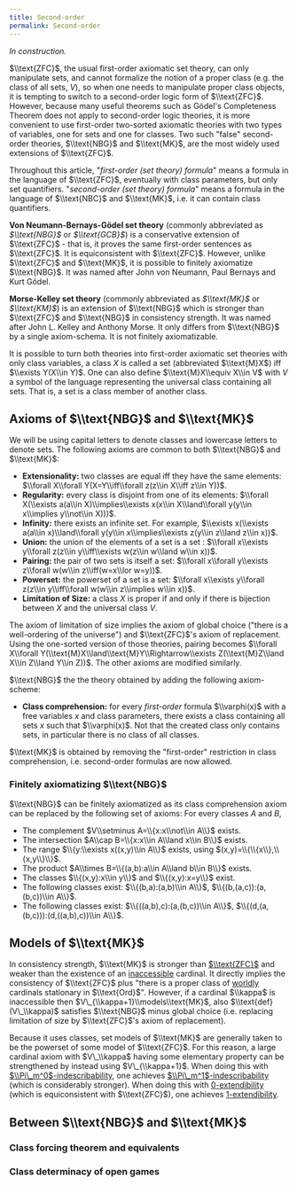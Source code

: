 ```yaml
---
title: Second-order
permalink: Second-order
---
```


*In construction.*

$\\text{ZFC}$, the usual first-order axiomatic set theory, can only manipulate sets, and cannot formalize the notion of a proper class (e.g. the class of all sets, $V$), so when one needs to manipulate proper class objects, it is tempting to switch to a second-order logic form of $\\text{ZFC}$. However, because many useful theorems such as Gödel's Completeness Theorem does not apply to second-order logic theories, it is more convenient to use first-order two-sorted axiomatic theories with two types of variables, one for sets and one for classes. Two such "false" second-order theories, $\\text{NBG}$ and $\\text{MK}$, are the most widely used extensions of $\\text{ZFC}$.

Throughout this article, "*first-order (set theory) formula*" means a formula in the language of $\\text{ZFC}$, eventually with class parameters, but only set quantifiers. "*second-order (set theory) formula*" means a formula in the language of $\\text{NBC}$ and $\\text{MK}$, i.e. it can contain class quantifiers.

**Von Neumann-Bernays-Gödel set theory** (commonly abbreviated as *$\\text{NBG}$* or *$\\text{GCB}$*) is a conservative extension of $\\text{ZFC}$ - that is, it proves the same first-order sentences as $\\text{ZFC}$. It is equiconsistent with $\\text{ZFC}$. However, unlike $\\text{ZFC}$ and $\\text{MK}$, it is possible to finitely axiomatize $\\text{NBG}$. It was named after John von Neumann, Paul Bernays and Kurt Gödel.

**Morse-Kelley set theory** (commonly abbreviated as *$\\text{MK}$* or *$\\text{KM}$*) is an extension of $\\text{NBG}$ which is stronger than $\\text{ZFC}$ and $\\text{NBG}$ in consistency strength. It was named after John L. Kelley and Anthony Morse. It only differs from $\\text{NBG}$ by a single axiom-schema. It is not finitely axiomatizable.

It is possible to turn both theories into first-order axiomatic set theories with only class variables, a class $X$ is called a set (abbreviated $\\text{M}X$) iff $\\exists Y(X\\in Y)$. One can also define $\\text{M}X\\equiv X\\in V$ with $V$ a symbol of the language representing the universal class containing all sets. That is, a set is a class member of another class.

## Axioms of $\\text{NBG}$ and $\\text{MK}$

We will be using capital letters to denote classes and lowercase letters to denote sets. The following axioms are common to both $\\text{NBG}$ and $\\text{MK}$:
-    **Extensionality:** two classes are equal iff they have the same elements: $\\forall X\\forall Y(X=Y\\iff\\forall z(z\\in X\\iff z\\in Y))$.
-    **Regularity:** every class is disjoint from one of its elements: $\\forall X(\\exists a(a\\in X)\\implies\\exists x(x\\in X\\land\\forall y(y\\in x\\implies y\\not\\in X)))$.
-    **Infinity:** there exists an infinite set. For example, $\\exists x(\\exists a(a\\in x)\\land\\forall y(y\\in x\\implies\\exists z(y\\in z\\land z\\in x))$.
-    **Union:** the union of the elements of a set is a set : $\\forall x\\exists y\\forall z(z\\in y\\iff\\exists w(z\\in w\\land w\\in x))$.
-    **Pairing:** the pair of two sets is itself a set: $\\forall x\\forall y\\exists z\\forall w(w\\in z\\iff(w=x\\lor w=y))$.
-    **Powerset:** the powerset of a set is a set: $\\forall x\\exists y\\forall z(z\\in y\\iff\\forall w(w\\in z\\implies w\\in x))$.
-    **Limitation of Size:** a class $X$ is proper if and only if there is  bijection between $X$ and the universal class $V$.

The axiom of limitation of size implies the axiom of global choice ("there is a well-ordering of the universe") and $\\text{ZFC}$'s axiom of replacement. Using the one-sorted version of those theories, pairing becomes $\\forall X\\forall Y(\\text{M}X\\land\\text{M}Y\\Rightarrow\\exists Z(\\text{M}Z\\land X\\in Z\\land Y\\in Z))$. The other axioms are modified similarly.

$\\text{NBG}$ the the theory obtained by adding the following axiom-scheme:
-    **Class comprehension:** for every *first-order* formula $\\varphi(x)$ with a free variables $x$ and class parameters, there exists a class containing all sets $x$ such that $\\varphi(x)$.
Not that the created class only contains sets, in particular there is no class of all classes.

$\\text{MK}$ is obtained by removing the "first-order" restriction in class comprehension, i.e. second-order formulas are now allowed.

### Finitely axiomatizing $\\text{NBG}$

$\\text{NBG}$ can be finitely axiomatized as its class comprehension axiom can be replaced by the following set of axioms:
For every classes $A$ and $B$,
-    The complement $V\\setminus A=\\{x:x\\not\\in A\\}$ exists.
-    The intersection $A\\cap B=\\{x:x\\in A\\land x\\in B\\}$ exists.
-    The range $\\{y:\\exists x((x,y)\\in A\\}$ exists, using $(x,y)=\\{\\{x\\},\\{x,y\\}\\}$.
-    The product $A\\times B=\\{(a,b):a\\in A\\land b\\in B\\}$ exists.
-    The classes $\\{(x,y):x\\in y\\}$ and $\\{(x,y):x=y\\}$ exist.
-    The following classes exist: $\\{(b,a):(a,b)\\in A\\}$, $\\{(b,(a,c)):(a,(b,c))\\in A\\}$.
-    The following classes exist: $\\{((a,b),c):(a,(b,c))\\in A\\}$, $\\{(d,(a,(b,c))):(d,((a,b),c))\\in A\\}$.

## Models of $\\text{MK}$

In consistency strength, $\\text{MK}$ is stronger than [$\\text{ZFC}$](ZFC "ZFC") and weaker than the existence of an [inaccessible](Inaccessible "Inaccessible") cardinal. It directly implies the consistency of $\\text{ZFC}$ plus "there is a proper class of [worldly](Worldly "Worldly") cardinals stationary in $\\text{Ord}$". However, if a cardinal $\\kappa$ is inaccessible then $V\_{\\kappa+1}\\models\\text{MK}$, also $\\text{def}(V\_\\kappa)$ satisfies $\\text{NBG}$ minus global choice (i.e. replacing limitation of size by $\\text{ZFC}$'s axiom of replacement).

Because it uses classes, set models of $\\text{MK}$ are generally taken to be the powerset of some model of $\\text{ZFC}$. For this reason, a large cardinal axiom with $V\_\\kappa$ having some elementary property can be strengthened by instead using $V\_{\\kappa+1}$. When doing this with [$\\Pi\_m^0$-indescribability](Indescribable "Indescribable"), one achieves [$\\Pi\_m^1$-indescribability](Indescribable "Indescribable") (which is considerably stronger). When doing this with [0-extendibility](Extendible "Extendible") (which is equiconsistent with $\\text{ZFC}$), one achieves [1-extendibility](Extendible "Extendible").

## Between $\\text{NBG}$ and $\\text{MK}$
### Class forcing theorem and equivalents
### Class determinacy of open games


<!--
## Mose-Kelley set theory

The axioms of $\\text{MK}$ are exactly those of [$\\text{NBG}$](NBG "NBG") except with a modified **Axiom Schema of Class Comprehension**. This modified version allows classes to be defined using other classes, as long as none of them are that class. Specifically, for any $\\phi$ and any $n$:

$$\\forall W\_1\\forall W\_2...\\forall W\_n(\\neg\\forall x(\\phi(x,W\_1...W\_n)\\Leftrightarrow x\\in W\_1)\\land \\neg\\forall x(\\phi(x,W\_1...W\_n)\\Leftrightarrow x\\in W\_2)...\\neg\\forall x(\\phi(x,W\_1...W\_n)\\Leftrightarrow x\\in W\_n)$$
$$\\rightarrow\\exists Y(\\forall x(\\phi(x,W\_1...W\_n)\\Leftrightarrow x\\in Y))$$

In other words, for any formula $\\phi$ with variables $x$ and $W\_1,...,W\_n$, there is a class $Y=\\{x:\\phi(x,W\_1...W\_n)\\}$ as long as no $W\_m=Y$ and $Y$ does not occur in $\\phi$. This is because, if we allowed $Y$ to occur in $\\phi$ or if we allowed $Y$ to be passed as a parameter for $\\phi$, then we could create a sentence $\\phi$ such that $\\phi(x,W\_1,...,W\_n)\\iff x\\not\\in Y$, and then we would have $\\forall x(x\\in Y\\iff x\\not\\in Y)$, a contradiction. This is generally considered to be a useful definition for a class, allowing almost all known "useful" classes to be created.

The other most important axiom (which is also in $\\text{NBG}$) is the **Axiom of Limitation of Size**, which asserts that a class is not a set iff it has a bijection onto $V$. This is a particularly strong axiom, implying the [Axiom of Choice](Axiom_of_Choice "Axiom of Choice"). Furthermore, it implies that every class can be well-ordered (known as the axiom of global choice).
-->

